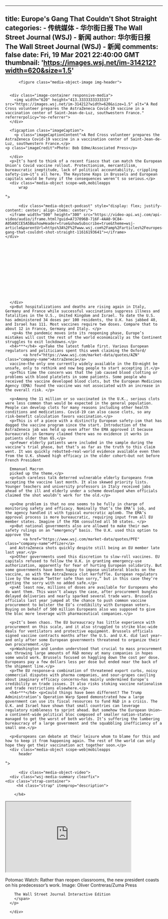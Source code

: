
---
title: Europe's Gang That Couldn't Shot Straight
categories: 
    - 传统媒体
    - 华尔街日报 The Wall Street Journal (WSJ) - 新闻
author: 华尔街日报 The Wall Street Journal (WSJ) - 新闻
comments: false
date: Fri, 19 Mar 2021 22:40:00 GMT
thumbnail: 'https://images.wsj.net/im-314212?width=620&size=1.5'
---

<div>   
<div class="media-object scope-
          header
">
      
          <figure class="media-object-image img-header">
    
      
      <div class="image-container responsive-media">
        <img width="620" height="413.3333333333333" src="https://images.wsj.net/im-314212?width=620&size=1.5" alt="A Red Cross volunteer prepares the AstraZeneca Covid-19 vaccine in a vaccination center of Saint-Jean-de-Luz, southwestern France." referrerpolicy="no-referrer">
      </div>
    
      <figcaption class="imageCaption">
        <p class="imageCaptionContent">A Red Cross volunteer prepares the AstraZeneca Covid-19 vaccine in a vaccination center of Saint-Jean-de-Luz, southwestern France.</p>
    <p class="imageCredit">Photo: Bob Edme/Associated Press</p>
  </figcaption>
    
</figure>

      
      
      
      
      
      
      
      
      
      
      
      
      
      
      
      </div>
      <p>It’s hard to think of a recent fiasco that can match the European Union’s Covid vaccine rollout. Protectionism, mercantilism, bureaucratic ineptitude, lack of political accountability, crippling safety-ism—it’s all here. The Keystone Kops in Brussels and European capitals would be funny if the consequences weren’t so serious.</p>
      <div class="media-object scope-web,mobileapps
          wrap
">
      
      
      
          <div class="media-object-podcast" style="display: flex; justify-content: center; align-items: center;">
      <iframe width="500" height="300" src="https://video-api.wsj.com/api-video/audio/iframe.html?guid=A737096B-716F-4AA0-9C84-A05A0CCE5A5B&showHeader=true&showSubscribe=true&theme=wsj-article&parentUrl=https%3A%2F%2Fwww.wsj.com%2Famp%2Farticles%2Feuropes-gang-that-couldnt-shot-straight-11616193641"></iframe>
    </div>

      
      
      
      
      
      
      
      
      
      
      
      
      
      </div>
      <p>But hospitalizations and deaths are rising again in Italy, Germany and France while successful vaccinations suppress illness and fatalities in the U.S., United Kingdom and Israel. To date the U.S. has administered 34 doses per 100 residents, the U.K. has jabbed 40, and Israel has 111. Most vaccines require two doses. Compare that to about 12 in France, Germany and Italy. </p>
       <p>As the pandemic moves into its reopening phase, Europe’s mistakes will cost the rest of the world economically as the Continent struggles to exit lockdowns.</p>
      <h4>***</h4> <p>Take the latest fumble first. Various European regulators and politicians spent this week claiming the Oxford/
            <a href="https://www.wsj.com/market-data/quotes/AZN" class="company-name">AstraZeneca</a>
      vaccine—the only one currently widely available in the EU—might be unsafe, only to rethink and now beg people to start accepting it.</p>
      <p>This time the concern was that the jab caused blood clotting or problems with blood platelets in some patients. Some people who received the vaccine developed blood clots, but the European Medicines Agency (EMA) found the vaccine was not associated with an increase in the overall risk. </p>
      
      <p>Among the 11 million or so vaccinated in the U.K., serious clots were less common than would be expected in the general population. People can develop clots for many reasons including other health conditions and medications. Covid-19 can also cause clots, so any risk-benefit calculation favors vaccination.</p>
      <p>This is of a piece with a distinctly European safety-ism that has dogged the vaccine program since the start. Introduction of the AstraZeneca jab was held up even after the EMA approved it because bureaucrats in Germany claimed there was no evidence it works in patients older than 65.</p>
      <p>Fewer elderly patients were included in the sample during the vaccine’s trial phase, but that’s as far as the truth to this claim went. It was quickly rebutted—real-world evidence available even then from the U.K. showed high efficacy in the older cohort—but not before French President
      
      Emmanuel Macron
      picked up the theme.</p>
      <p>Such careless talk deterred vulnerable elderly Europeans from accepting the vaccine last month. It also skewed priority lists. Younger teachers and university professors in Italy received jabs ahead of the ill and elderly under a scheme developed when officials claimed the shot wouldn’t work for the old.</p>
      
      <p>One problem is that no one seems to be fully in charge of monitoring safety and efficacy. Nominally that’s the EMA’s job, and the agency handled it with typical eurocratic aplomb. The EMA’s approval process is more bureaucratic, requiring input from all EU member states. Imagine if the FDA consulted all 50 states. </p>
      <p>But national governments also are allowed to make their own safety rulings on an “emergency” basis. The U.K. used this option to approve the
            <a href="https://www.wsj.com/market-data/quotes/PFE" class="company-name">Pfizer</a>
      and AstraZeneca shots quickly despite still being an EU member late last year.</p>
      <p>Other governments used this discretion to slow-roll vaccines. EU capitals refused to follow the U.K. in granting emergency-use authorization, apparently for fear of hurting European solidarity. But some governments have been happy to impose unilateral blocks on the vaccine, as with the AstraZeneca clot kerfuffle. European regulators live by the maxim “better safe than sorry,” but in this case they’re getting the sorry with no added safe.</p>
      <p>At least now, millions of doses are available for Europeans who do want them. This wasn’t always the case, after procurement bungles delayed deliveries and nearly sparked several trade wars. Brussels officials last year jumped at the chance to push common vaccine procurement to bolster the EU’s credibility with European voters. Buying on behalf of 500 million Europeans also was supposed to give the bloc more leverage with pharmaceutical companies.</p>
      
      <p>It’s been chaos. The EU bureaucracy has little experience with procurement on this scale, and it also struggled to strike bloc-wide deals for ventilators and protective equipment. Brussels officials signed vaccine contracts months after the U.S. and U.K. did last year—and only after some European governments threatened to organize their own procurement.</p>
      <p>Washington and London understood that crucial to mass procurement was throwing large amounts of R&D money at many companies in hopes some would work. Brussels focused on haggling down the cost per dose. Europeans pay a few dollars less per dose but ended near the back of the shipment line.</p>
      <p>The EU response—a combination of threatened export curbs, noisy commercial disputes with pharma companies, and sour-grapes caviling about imaginary efficacy concerns—has mainly undermined Europe’s credibility on trade issues. It also risks stoking vaccine nationalism and trade restrictions elsewhere.</p>
      <h4>***</h4> <p>Could things have been different? The Trump Administration’s Operation Warp Speed demonstrated how a large government can use its fiscal resources to fund R&D in a crisis. The U.K. and Israel have shown that small countries can leverage regulatory nimbleness to sprint ahead. But somehow the European Union—a continent-wide political bloc composed of smaller nation-states—managed to get the worst of both worlds. It’s suffering the lumbering bureaucracy of a large government and the squabbling inefficiency of a small one.</p>
      
      <p>Europeans can debate at their leisure whom to blame for this and how to keep it from happening again. The rest of the world can only hope they get their vaccination act together soon.</p>
      <div class="media-object scope-web|mobileapps
          header
">
      
      
          <div class="media-object-video">
      <div class="wsj-media-summary clearfix">
    <div class="strap-container">
         <h4 class="strap" itemprop="description">
        
        </h4>
  </div>
  </div>
  <iframe width="400" height="225" src="https://video-api.wsj.com/api-video/player/v3/iframe.html?guid=92B5FEAD-9C77-4D57-B687-31DABF22330A&height=225&width=400&plid=video_amp&chainVideos=true&parentUrl=https%3A%2F%2Fwww.wsj.com%2Famp%2Farticles%2Feuropes-gang-that-couldnt-shot-straight-11616193641&a=a"></iframe>
      <p class="imageCaption">
        Potomac Watch: Rather than reopen classrooms, the new president coasts on his predecessor’s work. Image: Oliver Contreras/Zuma Press
        <span class="imageCredit">
        
        The Wall Street Journal Interactive Edition
        </span>
      </p>
</div>

      
      
      
      
      
      
      
      
      
      
      
      
      
      
      </div>
      
  
</div>
            